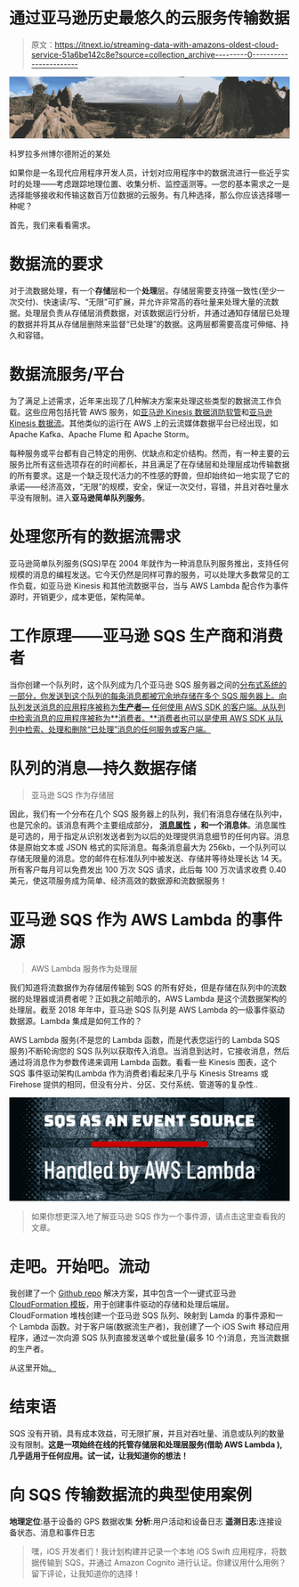 # 通过亚马逊历史最悠久的云服务传输数据

> 原文：<https://itnext.io/streaming-data-with-amazons-oldest-cloud-service-51a6be142c8e?source=collection_archive---------0----------------------->

![](img/b247f967dcaf5a840f4af23a537359c1.png)

科罗拉多州博尔德附近的某处

如果你是一名现代应用程序开发人员，计划对应用程序中的数据流进行一些近乎实时的处理——考虑跟踪地理位置、收集分析、监控遥测等。—您的基本需求之一是选择能够接收和传输这数百万位数据的云服务。有几种选择，那么你应该选择哪一种呢？

首先，我们来看看需求。

# 数据流的要求

对于流数据处理，有一个**存储**层和一个**处理**层。存储层需要支持强一致性(至少一次交付)、快速读/写、“无限”可扩展，并允许非常高的吞吐量来处理大量的流数据。处理层负责从存储层消费数据，对该数据运行分析，并通过通知存储层已处理的数据并将其从存储层删除来监督“已处理”的数据。这两层都需要高度可伸缩、持久和容错。

# 数据流服务/平台

为了满足上述需求，近年来出现了几种解决方案来处理这些类型的数据流工作负载。这些应用包括托管 AWS 服务，如[亚马逊 Kinesis 数据消防软管](https://aws.amazon.com/kinesis/data-firehose/)和[亚马逊 Kinesis 数据流](https://aws.amazon.com/kinesis/data-streams/)。其他类似的运行在 AWS 上的云流媒体数据平台已经出现，如 Apache Kafka、Apache Flume 和 Apache Storm。

每种服务或平台都有自己特定的用例、优缺点和定价结构。然而，有一种主要的云服务比所有这些选项存在的时间都长，并且满足了在存储层和处理层成功传输数据的所有要求。这是一个缺乏现代活力的不性感的野兽，但却始终如一地实现了它的承诺——经济高效，“无限”的规模，安全，保证一次交付，容错，并且对吞吐量水平没有限制。进入**亚马逊简单队列服务**。

# 处理您所有的数据流需求

亚马逊简单队列服务(SQS)早在 2004 年就作为一种消息队列服务推出，支持任何规模的消息的编程发送。它今天仍然是同样可靠的服务，可以处理大多数常见的工作负载，如亚马逊 Kinesis 和其他流数据平台，当与 AWS Lambda 配合作为事件源时，开销更少，成本更低，架构简单。

# 工作原理——亚马逊 SQS 生产商和消费者

当你创建一个队列时，这个队列成为几个亚马逊 SQS 服务器之间的[分布式系统的一部分，你发送到这个队列的每条消息都被冗余地存储在多个 SQS 服务器上。向队列发送消息的应用程序被称为**生产者—** 任何使用 AWS SDK 的客户端。从队列中检索消息的应用程序被称为**消费者。**消费者也可以是使用 AWS SDK 从队列中检索、处理和删除“已处理”消息的任何服务或客户端。](https://docs.aws.amazon.com/AWSSimpleQueueService/latest/SQSDeveloperGuide/sqs-basic-architecture.html)

# 队列的消息—持久数据存储

> 亚马逊 SQS 作为存储层

因此，我们有一个分布在几个 SQS 服务器上的队列，我们有消息存储在队列中，也是冗余的。该消息有两个主要组成部分， [**消息属性**](https://docs.aws.amazon.com/AWSSimpleQueueService/latest/SQSDeveloperGuide/sqs-message-attributes.html) **，**和一个**消息体**。消息属性是可选的，用于指定从识别发送者到为以后的处理提供消息细节的任何内容。消息体是原始文本或 JSON 格式的实际消息。每条消息最大为 256kb，一个队列可以存储无限量的消息。您的邮件在标准队列中被发送、存储并等待处理长达 14 天。所有客户每月可以免费发出 100 万次 SQS 请求，此后每 100 万次请求收费 0.40 美元，使这项服务成为简单、经济高效的数据源和流数据服务！

# 亚马逊 SQS 作为 AWS Lambda 的事件源

> AWS Lambda 服务作为处理层

我们知道将流数据作为存储层传输到 SQS 的所有好处，但是存储在队列中的流数据的处理器或消费者呢？正如我之前暗示的，AWS Lambda 是这个流数据架构的处理层。截至 2018 年年中，亚马逊 SQS 队列是 AWS Lambda 的一级事件驱动数据源。Lambda 集成是如何工作的？

AWS Lambda 服务(不是您的 Lambda 函数，而是代表您运行的 Lambda SQS 服务)不断轮询您的 SQS 队列以获取传入消息。当消息到达时，它接收消息，然后通过将消息作为参数传递来调用 Lambda 函数。看看一些 Kinesis 图表，这个 SQS 事件驱动架构(Lambda 作为消费者)看起来几乎与 Kinesis Streams 或 Firehose 提供的相同，但没有分片、分区、交付系统、管道等的复杂性..

![](img/7318eee9829752ffeb9fed590510204f.png)

> 如果你想更深入地了解亚马逊 SQS 作为一个事件源，请点击这里查看我的文章。

# 走吧。开始吧。流动

我创建了一个 [Github repo](https://github.com/mobilequickie/SQSSwift) 解决方案，其中包含一个一键式亚马逊 [CloudFormation 模板](https://aws.amazon.com/cloudformation/aws-cloudformation-templates/)，用于创建事件驱动的存储和处理后端层。CloudFormation 堆栈创建一个亚马逊 SQS 队列、映射到 Lamda 的事件源和一个 Lambda 函数。对于客户端(数据流生产者)，我创建了一个 iOS Swift 移动应用程序，通过一次向源 SQS 队列直接发送单个或批量(最多 10 个)消息，充当流数据的生产者。

从这里开始[。](https://github.com/mobilequickie/SQSSwift)

# 结束语

SQS 没有开销，具有成本效益，可无限扩展，并且对吞吐量、消息或队列的数量没有限制。**这是一项始终在线的托管存储层和处理层服务(借助 AWS Lambda ),几乎适用于任何应用。试一试，让我知道你的想法！**

# 向 SQS 传输数据流的典型使用案例

**地理定位**:基于设备的 GPS 数据收集
**分析**:用户活动和设备日志
**遥测日志**:连接设备状态、消息和事件日志

> 嘿，iOS 开发者们！我计划构建并记录一个本地 iOS Swift 应用程序，将数据传输到 SQS，并通过 Amazon Cognito 进行认证。你建议用什么用例？留下评论，让我知道你的选择！